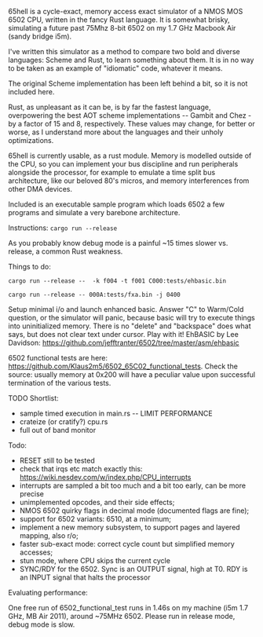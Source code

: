 65hell is a cycle-exact, memory access exact simulator of a NMOS MOS 6502 CPU, written in the fancy Rust language.
It is somewhat brisky, simulating a future past 75Mhz 8-bit 6502 on my 1.7 GHz Macbook Air (sandy bridge i5m).

I've written this simulator as a method to compare two bold and diverse languages: Scheme and Rust, to learn
something about them. It is in no way to be taken as an example of "idiomatic" code, whatever it means.

The original Scheme implementation has been left behind a bit, so it is not included here.

Rust, as unpleasant as it can be, is by far the fastest language, overpowering the best AOT scheme implementations
-- Gambit and Chez - by a factor of 15 and 8, respectively. These values may change, for better or worse, as I
understand more about the languages and their unholy optimizations.

65hell is currently usable, as a rust module. Memory is modelled outside of the CPU, so 
you can implement your bus discipline and run peripherals alongside the processor, for example to emulate a 
time split bus architecture, like our beloved 80's micros, and memory interferences from other DMA devices.

Included is an executable sample program which loads 6502 a few programs and simulate a very barebone architecture.

Instructions:
` cargo run --release `

As you probably know debug mode is a painful ~15 times slower vs. release, a common Rust weakness. 

Things to do:

`cargo run --release --  -k f004 -t f001 C000:tests/ehbasic.bin`

`cargo run --release -- 000A:tests/fxa.bin -j 0400`

Setup minimal i/o and launch enhanced basic. 
Answer "C" to Warm/Cold question, or the
simulator will panic, because basic will try to execute things into uninitialized memory.
There is no "delete" and "backspace" does what says, but does not clear text under cursor.
Play with it!
EhBASIC by Lee Davidson: https://github.com/jefftranter/6502/tree/master/asm/ehbasic

6502 functional tests are here: https://github.com/Klaus2m5/6502_65C02_functional_tests.
Check the source: usually memory at 0x200 will have a peculiar value upon successful termination
of the various tests.



TODO Shortlist:

- sample timed execution in main.rs -- LIMIT PERFORMANCE
- crateize (or cratify?) cpu.rs
- full out of band monitor

Todo:

- RESET still to be tested
- check that irqs etc match exactly this: https://wiki.nesdev.com/w/index.php/CPU_interrupts
- interrupts are sampled a bit too much and a bit too early, can be more precise
- unimplemented opcodes, and their side effects;
- NMOS 6502 quirky flags in decimal mode (documented flags are fine);
- support for 6502 variants: 6510, at a minimum;
- implement a new memory subsystem, to support pages and layered mapping, also r/o;
- faster sub-exact mode: correct cycle count but simplified memory accesses;
- stun mode, where CPU skips the current cycle
- SYNC/RDY for the 6502. Sync is an OUTPUT signal, high at T0. RDY is an INPUT signal that halts the processor

Evaluating performance:

One free run of 6502_functional_test runs in 1.46s on my machine (i5m 1.7 GHz, MB Air 2011), around ~75MHz 6502.
Please run in release mode, debug mode is slow.